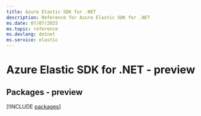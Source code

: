 ```yaml
---
title: Azure Elastic SDK for .NET
description: Reference for Azure Elastic SDK for .NET
ms.date: 07/07/2025
ms.topic: reference
ms.devlang: dotnet
ms.service: elastic
---
```

# Azure Elastic SDK for .NET - preview
## Packages - preview
[!INCLUDE [packages](elastic-index.md)]